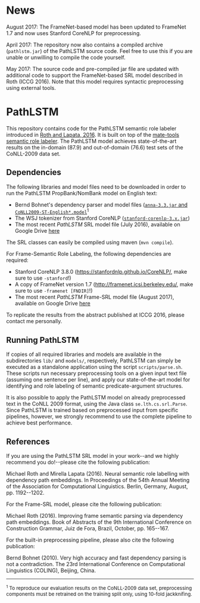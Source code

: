 # News

August 2017: The FrameNet-based model has been updated to FrameNet 1.7 and now uses Stanford CoreNLP for preprocessing. 

April 2017: The repository now also contains a compiled archive (`pathlstm.jar`) of the PathLSTM source code. Feel free to use this if you are unable or unwilling to compile the code yourself.

May 2017: The source code and pre-compiled jar file are updated with additional code to support the FrameNet-based SRL model described in Roth (ICCG 2016). Note that this model requires syntactic preprocessing using external tools.  

# PathLSTM 

This repository contains code for the PathLSTM semantic role labeler introduced in [Roth and Lapata, 2016][1]. It is built on top of the [mate-tools semantic role labeler][2]. The PathLSTM model achieves state-of-the-art results on the in-domain (87.9) and out-of-domain (76.6) test sets of the CoNLL-2009 data set.

## Dependencies

The following libraries and model files need to be downloaded in order to run the PathLSTM PropBank/NomBank model on English text:

 * Bernd Bohnet's dependency parser and model files ([`anna-3.3.jar` and `CoNLL2009-ST-English*.model`](http://code.google.com/p/mate-tools/downloads/)<sup>1</sup>
 * The WSJ tokenizer from Stanford CoreNLP ([`stanford-corenlp-3.x.jar`](http://nlp.stanford.edu/software/corenlp.shtml)) 
 * The most recent _PathLSTM_ SRL model file (July 2016), available on Google Drive [here][3] 

The SRL classes can easily be compiled using maven (`mvn compile`).

For Frame-Semantic Role Labeling, the following dependencies are required: 

 * Stanford CoreNLP 3.8.0 (https://stanfordnlp.github.io/CoreNLP/, make sure to use `-stanford`!)
 * A copy of FrameNet version 1.7 (http://framenet.icsi.berkeley.edu/, make sure to use `-framenet [FNDIR]`!)
 * The most recent _PathLSTM_ Frame-SRL model file (August 2017), available on Google Drive [here][4]
 
To replicate the results from the abstract published at ICCG 2016, please contact me personally.

## Running PathLSTM  

If copies of all required libraries and models are available in the subdirectories `lib/` and `models/`, respectively, PathLSTM can simply be executed as a standalone application using the script `scripts/parse.sh`. These scripts run necessary preprocessing tools on a given input text file (assuming one sentence per line), and apply our state-of-the-art model for identifying and role labeling of semantic predicate-argument structures.

It is also possible to apply the PathLSTM model on already preprocessed text in the CoNLL 2009 format, using the Java class `se.lth.cs.srl.Parse`. Since PathLSTM is trained based on preprocessed input from specific pipelines, however, we strongly recommend to use the complete pipeline to achieve best performance. 

## References

[1]: http://arxiv.org/abs/1605.07515 
[2]: http://code.google.com/p/mate-tools/
[3]: http://drive.google.com/uc?id=0B5aLxfs6OvZBYUk2b0hLZjNqY3c&export=download
[4]: https://drive.google.com/file/d/0B5aLxfs6OvZBV3BJendwdXZGaW8/view?usp=sharing
[5]: https://dataverse.harvard.edu/dataset.xhtml?persistentId=doi:10.7910/DVN/8DY73F

If you are using the PathLSTM SRL model in your work--and we highly recommend you do!--please cite the following publication:

Michael Roth and Mirella Lapata (2016). Neural semantic role labelling with dependency path embeddings. In Proceedings of the 54th Annual Meeting of the Association for Computational Linguistics. Berlin, Germany, August, pp. 1192--1202.

For the Frame-SRL model, please cite the following publication:

Michael Roth (2016). Improving frame semantic parsing via dependency path embeddings. Book of Abstracts of the 9th International Conference on Construction Grammar, Juiz de Fora, Brazil, October, pp. 165--167.

For the built-in preprocessing pipeline, please also cite the following publication: 

Bernd Bohnet (2010). Very high accuracy and fast dependency parsing is not a contradiction. The 23rd International Conference on Computational Linguistics (COLING), Beijing, China. 



<hr/>
<font size="-1"><sup>1</sup> To reproduce our evaluation results on the CoNLL-2009 data set, preprocessing components must be retrained on the training split only, using 10-fold jackknifing.</font> 
